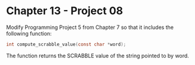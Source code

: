 # Chapter 13 - Project 08

Modify Programming Project 5 from Chapter 7 so that it includes the following
function:

```C
int compute_scrabble_value(const char *word);
```

The function returns the SCRABBLE value of the string pointed to by word.
